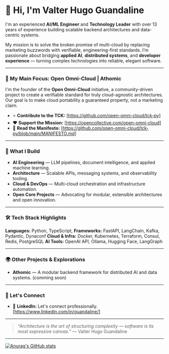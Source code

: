 # 👋 Hi, I'm Valter Hugo Guandaline

I'm an experienced **AI/ML Engineer** and **Technology Leader** with over 13 years of experience building scalable backend architectures and data-centric systems.

My mission is to solve the broken promise of multi-cloud by replacing marketing buzzwords with verifiable, engineering-first standards. I’m passionate about bridging **applied AI**, **distributed systems**, and **developer experience** — turning complex technologies into reliable, elegant software.

---

### 🚀 My Main Focus: Open Omni-Cloud | Athomic

I'm the founder of the **Open Omni-Cloud** initiative, a community-driven project to create a verifiable standard for truly cloud-agnostic architectures. Our goal is to make cloud portability a guaranteed property, not a marketing claim.

-   ⭐ **Contribute to the TCK:** [https://github.com/open-omni-cloud/tck-py]
-   ❤️ **Support the Mission:** [https://opencollective.com/open-omni-cloud]
-   📖 **Read the Manifesto:** [https://github.com/open-omni-cloud/tck-py/blob/main/MANIFESTO.md]

---

### 🧠 What I Build
- **AI Engineering** — LLM pipelines, document intelligence, and applied machine learning.
- **Architecture** — Scalable APIs, messaging systems, and observability tooling.
- **Cloud & DevOps** — Multi-cloud orchestration and infrastructure automation.
- **Open Core Projects** — Advocating for modular, extensible architectures and open innovation.

---

### 🛠 Tech Stack Highlights
**Languages:** Python, TypeScript, 
**Frameworks:** FastAPI, LangChain, Kafka, Pydantic, Dynaconf
**Cloud & Infra:** Docker, Kubernetes, Terraform, Consul, Redis, PostgreSQL
**AI Tools:** OpenAI API, Ollama, Hugging Face, LangGraph

---

### 🌍 Other Projects & Explorations
- **Athomic** — A modular backend framework for distributed AI and data systems. (comming soon)

---

### 💬 Let's Connect
- 💼 **LinkedIn:** Let's connect professionally. [https://www.linkedin.com/in/guandaline/]

---

> _“Architecture is the art of structuring complexity — software is its most expressive canvas.”_
> — Valter Hugo Guandaline

---

[![Anurag's GitHub stats](https://github-readme-stats.vercel.app/api?username=Guandaline&show_icons=true&theme=dark)](https://github.com/anuraghazra/github-readme-stats)


